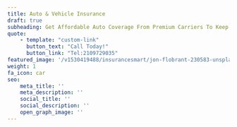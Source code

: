 ```yaml
---
title: Auto & Vehicle Insurance
draft: true
subheading: Get Affordable Auto Coverage From Premium Carriers To Keep You Well Protected
quote:
    - template: "custom-link"
      button_text: "Call Today!"
      button_link: "Tel:2109729035"
featured_image: '/v1530419488/insurancesmart/jon-flobrant-230583-unsplash-1.jpg'
weight: 1
fa_icon: car
seo:
    meta_title: ''
    meta_description: ''
    social_title: ''
    social_description: ''
    open_graph_image: ''
---
```

